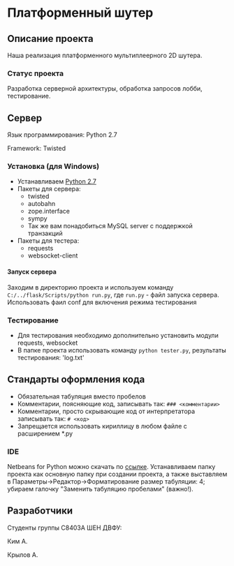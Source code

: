 # Платформенный шутер

## Описание проекта

Наша реализация платформенного мультиплеерного 2D шутера.

### Статус проекта

Разработка серверной архитектуры, обработка запросов лобби, тестирование.

## Сервер

Язык программирования: Python 2.7

Framework: Twisted

### Установка (для Windows)
* Устанавливаем [Python 2.7](http://python.org/download/)
* Пакеты для сервера:
	- twisted
	- autobahn
	- zope.interface
	- sympy
	- Так же вам понадобиться MySQL server с поддержкой транзакций
* Пакеты для тестера:
	- requests
	- websocket-client

#### Запуск сервера

Заходим в директорию проекта и используем команду `C:/../flask/Scripts/python run.py`, где `run.py` - файл запуска сервера. 
Использовать фаил conf для включения режима тестирования
### Тестирование

* Для тестирования необходимо дополнительно установить модули requests, websocket
* В папке проекта использовать команду `python tester.py`, результаты тестирования: 'log.txt'

## Стандарты оформления кода

* Обязательная табуляция вместо пробелов
* Комментарии, поясняющие код, записывать так: `### <комментарии>`
* Комментарии, просто скрывающие код от интерпретатора записывать так: `# <код>`
* Запрещается использовать кириллицу в любом файле с расширением *.py

### IDE

Netbeans for Python можно скачать по [ссылке](http://deadlock.netbeans.org/hudson/job/python/). Устанавливаем папку проекта как основную папку при создании проекта, а также выставляем в Параметры->Редактор->Форматирование размер табуляции: 4; убираем галочку "Заменить табуляцию пробелами" (важно!).

## Разработчики 

Cтуденты группы С8403А ШЕН ДВФУ:

Ким А.

Крылов А.
